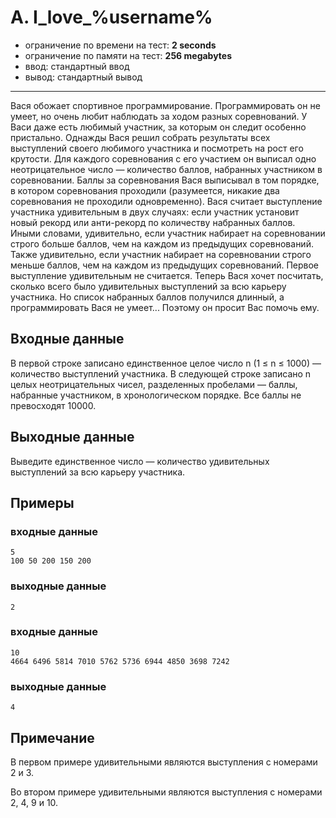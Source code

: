# A. I_love_%username%

- ограничение по времени на тест: **2 seconds**
- ограничение по памяти на тест: **256 megabytes**
- ввод: стандартный ввод
- вывод: стандартный вывод

---

Вася обожает спортивное программирование. Программировать он не умеет, но очень любит наблюдать за ходом разных
соревнований. У Васи даже есть любимый участник, за которым он следит особенно пристально. Однажды Вася решил собрать
результаты всех выступлений своего любимого участника и посмотреть на рост его крутости. Для каждого соревнования с его
участием он выписал одно неотрицательное число — количество баллов, набранных участником в соревновании. Баллы за
соревнования Вася выписывал в том порядке, в котором соревнования проходили (разумеется, никакие два соревнования не
проходили одновременно). Вася считает выступление участника удивительным в двух случаях: если участник установит новый
рекорд или анти-рекорд по количеству набранных баллов. Иными словами, удивительно, если участник набирает на
соревновании строго больше баллов, чем на каждом из предыдущих соревнований. Также удивительно, если участник набирает
на соревновании строго меньше баллов, чем на каждом из предыдущих соревнований. Первое выступление удивительным не
считается. Теперь Вася хочет посчитать, сколько всего было удивительных выступлений за всю карьеру участника. Но список
набранных баллов получился длинный, а программировать Вася не умеет... Поэтому он просит Вас помочь ему.

## Входные данные

В первой строке записано единственное целое число n (1 ≤ n ≤ 1000) — количество выступлений участника. В следующей
строке записано n целых неотрицательных чисел, разделенных пробелами — баллы, набранные участником, в хронологическом
порядке. Все баллы не превосходят 10000.

## Выходные данные

Выведите единственное число — количество удивительных выступлений за всю карьеру участника.

## Примеры
### входные данные
```
5
100 50 200 150 200
```
### выходные данные
```
2
```

### входные данные
```
10
4664 6496 5814 7010 5762 5736 6944 4850 3698 7242
```
### выходные данные
```
4
```

## Примечание

В первом примере удивительными являются выступления с номерами 2 и 3.

Во втором примере удивительными являются выступления с номерами 2, 4, 9 и 10.
